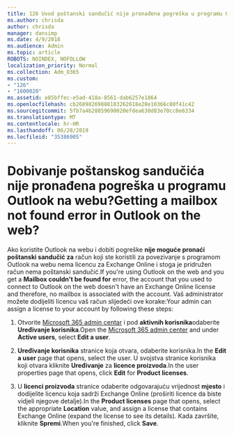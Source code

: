 ```yaml
---
title: 126 Uvod poštanski sandučić nije pronađena pogreška u programu OWA?
ms.author: chrisda
author: chrisda
manager: dansimp
ms.date: 4/9/2018
ms.audience: Admin
ms.topic: article
ROBOTS: NOINDEX, NOFOLLOW
localization_priority: Normal
ms.collection: Adm_O365
ms.custom:
- "126"
- "1600020"
ms.assetid: e85bffec-e5ad-418a-8561-dab6257e1864
ms.openlocfilehash: cb26898269888183262618e20e10366c80f41c42
ms.sourcegitcommit: 5fb7a4b28859690020efdea630d03e70cc0e6334
ms.translationtype: MT
ms.contentlocale: hr-HR
ms.lasthandoff: 06/28/2019
ms.locfileid: "35386905"
---
```

# <a name="getting-a-mailbox-not-found-error-in-outlook-on-the-web"></a><span data-ttu-id="0396e-102">Dobivanje poštanskog sandučića nije pronađena pogreška u programu Outlook na webu?</span><span class="sxs-lookup"><span data-stu-id="0396e-102">Getting a mailbox not found error in Outlook on the web?</span></span>

<span data-ttu-id="0396e-103">Ako koristite Outlook na webu i dobiti pogreške **nije moguće pronaći poštanski sandučić za** račun koji ste koristili za povezivanje s programom Outlook na webu nema licencu za Exchange Online i stoga je pridružen račun nema poštanski sandučić.</span><span class="sxs-lookup"><span data-stu-id="0396e-103">If you're using Outlook on the web and you get a **Mailbox couldn't be found for** error, the account that you used to connect to Outlook on the web doesn't have an Exchange Online license and therefore, no mailbox is associated with the account.</span></span> <span data-ttu-id="0396e-104">Vaš administrator možete dodijeliti licencu vaš račun slijedeći ove korake:</span><span class="sxs-lookup"><span data-stu-id="0396e-104">Your admin can assign a license to your account by following these steps:</span></span>

1. <span data-ttu-id="0396e-105">Otvorite [Microsoft 365 admin centar](https://portal.office.com/adminportal/home#/homepage) i pod **aktivnih korisnika**odaberite **Uređivanje korisnika**.</span><span class="sxs-lookup"><span data-stu-id="0396e-105">Open the [Microsoft 365 admin center](https://portal.office.com/adminportal/home#/homepage) and under **Active users**, select **Edit a user**.</span></span>

2. <span data-ttu-id="0396e-106">**Uređivanje korisnika** stranice koja otvara, odaberite korisnika.</span><span class="sxs-lookup"><span data-stu-id="0396e-106">In the **Edit a user** page that opens, select the user.</span></span> <span data-ttu-id="0396e-107">U svojstva stranice korisnika koji otvara kliknite **Uređivanje** za **licence proizvoda**.</span><span class="sxs-lookup"><span data-stu-id="0396e-107">In the user properties page that opens, click **Edit** for **Product licenses**.</span></span>

3. <span data-ttu-id="0396e-108">U **licenci proizvoda** stranice odaberite odgovarajuću vrijednost **mjesto** i dodijelite licencu koja sadrži Exchange Online (proširiti licence da biste vidjeli njegove detalje).</span><span class="sxs-lookup"><span data-stu-id="0396e-108">In the **Product licenses** page that opens, select the appropriate **Location** value, and assign a license that contains Exchange Online (expand the license to see its details).</span></span> <span data-ttu-id="0396e-109">Kada završite, kliknite **Spremi**.</span><span class="sxs-lookup"><span data-stu-id="0396e-109">When you're finished, click **Save**.</span></span>
